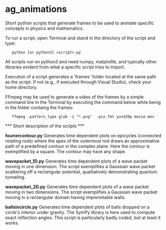 # ag_animations
<style>
.gray-text {
    color: gray;
}
</style>

Short python scripts that generate frames to be used to animate specific concepts in physics and mathematics.

To run a script, open Terminal and stand in the directory of the script and type:

       python [or python3] <script>.py

All scripts run on python3 and need numpy, matplotlib, and typically other libraries evident from what a specific script tries to import.

Execution of a script generates a 'frames' folder located at the same path as the script. If not (e.g., if executed through Visual Studio), check your home directory.

FFmpeg may be used to generate a video of the frames by a simple command line in the Terminal by executing the command below while being in the folder containg the frames:

       ffmpeg -pattern_type glob -i "*.png"  -pix_fmt yuv420p movie.mov


*** Short description of the scripts ***

**fouriercontour.py**
Generates time dependent plots on epicycles (connected rotating rods) where the apex of the outermost rod draws an approximative path of a predefined contour in the complex plane. Here the contour is exemplified by a square. The contour may have any shape.

**wavepacket_1D.py**
Generates time dependent plots of a wave packet moving in one dimension. The script exemplifies a Gaussian wave packet scattering off a rectangular potential, qualitatively demonstrating quantum tunneling.

**wavepacket_2D.py**
Generates time dependent plots of a wave packet moving in two dimensions. The script exemplifies a Gaussian wave packet moving in a rectangular domain having imprenetable walls.

**ballsincircle.py**
Generates time dependent plots of balls dropped on a circle's interior under gravity. The SymPy library is here used to compute exact reflection angles. This script is particularly badly coded, but at least it works.